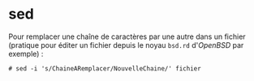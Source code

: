 sed
===

Pour remplacer une chaîne de caractères par une autre dans un fichier (pratique pour éditer un fichier depuis le noyau `bsd.rd` d'*OpenBSD* par exemple) :
```
# sed -i 's/ChaineARemplacer/NouvelleChaine/' fichier
```
